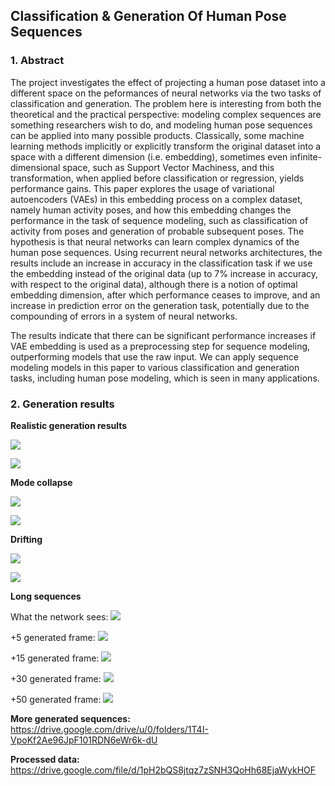 ## Classification \& Generation Of Human Pose Sequences

### 1. Abstract

The project investigates the effect of projecting a human pose dataset into a different space on the peformances of neural networks via the two tasks of classification and generation. The problem here is interesting from both the theoretical and the practical perspective: modeling complex sequences are something researchers wish to do, and modeling human pose sequences can be applied into many possible products. Classically, some machine learning methods implicitly or explicitly transform the original dataset into a space with a different dimension (i.e. embedding), sometimes even infinite-dimensional space, such as Support Vector Machiness, and this transformation, when applied before classification or regression, yields performance gains. This paper explores the usage of variational autoencoders (VAEs) in this embedding process on a complex dataset, namely human activity poses, and how this embedding changes the performance in the task of sequence modeling, such as classification of activity from poses and generation of probable subsequent poses. The hypothesis is that neural networks can learn complex dynamics of the human pose sequences. Using recurrent neural networks architectures, the results include an increase in accuracy in the classification task if we use the embedding instead of the original data (up to 7\% increase in accuracy, with respect to the original data), although there is a notion of optimal embedding dimension, after which performance ceases to improve, and an increase in prediction error on the generation task, potentially due to the compounding of errors in a system of neural networks.

The results indicate that there can be significant performance increases if VAE embedding is used as a preprocessing step for sequence modeling, outperforming models that use the raw input. We can apply sequence modeling models in this paper to various classification and generation tasks, including human pose modeling, which is seen in many applications.

### 2. Generation results

**Realistic generation results**

![](results/g1.gif) 

![](results/g2.gif)

**Mode collapse**

![](results/collapse1.gif) 

![](results/collapse2.gif)

**Drifting**

![](results/move1.gif) 

![](results/move2.gif)

**Long sequences**

What the network sees: 
![](results/long0.gif)

+5 generated frame:
![](results/long5.gif)

+15 generated frame:
![](results/long15.gif)

+30 generated frame:
![](results/long30.gif)

+50 generated frame: 
![](results/long50.gif)

**More generated sequences:** https://drive.google.com/drive/u/0/folders/1T4I-VpoKf2Ae96JpF101RDN6eWr6k-dU

**Processed data:** https://drive.google.com/file/d/1pH2bQS8jtqz7zSNH3QoHh68EjaWykHOF
